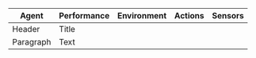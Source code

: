 | Agent       | Performance | Environment | Actions | Sensors |
| ----------- | ----------- | ----------- | ------- | ------- | 
| Header      | Title       |
| Paragraph   | Text        |
